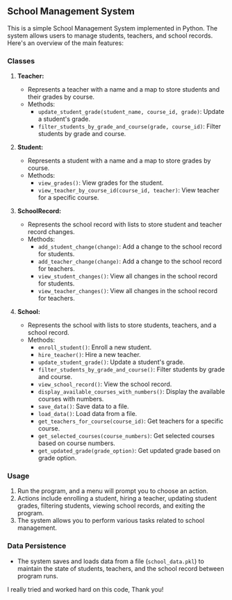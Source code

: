 ## School Management System

This is a simple School Management System implemented in Python. The system allows users to manage students, teachers, and school records. Here's an overview of the main features:

### Classes

1. **Teacher:**
   - Represents a teacher with a name and a map to store students and their grades by course.
   - Methods:
     - `update_student_grade(student_name, course_id, grade)`: Update a student's grade.
     - `filter_students_by_grade_and_course(grade, course_id)`: Filter students by grade and course.

2. **Student:**
   - Represents a student with a name and a map to store grades by course.
   - Methods:
     - `view_grades()`: View grades for the student.
     - `view_teacher_by_course_id(course_id, teacher)`: View teacher for a specific course.

3. **SchoolRecord:**
   - Represents the school record with lists to store student and teacher record changes.
   - Methods:
     - `add_student_change(change)`: Add a change to the school record for students.
     - `add_teacher_change(change)`: Add a change to the school record for teachers.
     - `view_student_changes()`: View all changes in the school record for students.
     - `view_teacher_changes()`: View all changes in the school record for teachers.

4. **School:**
   - Represents the school with lists to store students, teachers, and a school record.
   - Methods:
     - `enroll_student()`: Enroll a new student.
     - `hire_teacher()`: Hire a new teacher.
     - `update_student_grade()`: Update a student's grade.
     - `filter_students_by_grade_and_course()`: Filter students by grade and course.
     - `view_school_record()`: View the school record.
     - `display_available_courses_with_numbers()`: Display the available courses with numbers.
     - `save_data()`: Save data to a file.
     - `load_data()`: Load data from a file.
     - `get_teachers_for_course(course_id)`: Get teachers for a specific course.
     - `get_selected_courses(course_numbers)`: Get selected courses based on course numbers.
     - `get_updated_grade(grade_option)`: Get updated grade based on grade option.

### Usage

1. Run the program, and a menu will prompt you to choose an action.
2. Actions include enrolling a student, hiring a teacher, updating student grades, filtering students, viewing school records, and exiting the program.
3. The system allows you to perform various tasks related to school management.

### Data Persistence

- The system saves and loads data from a file (`school_data.pkl`) to maintain the state of students, teachers, and the school record between program runs.

I really tried and worked hard on this code, Thank you!
